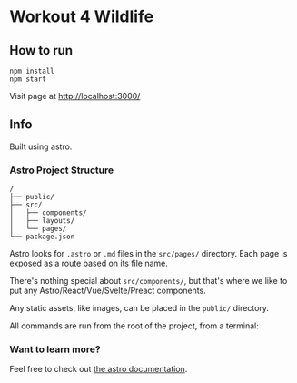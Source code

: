 # Workout 4 Wildlife

## How to run

```shell
npm install
npm start
```

Visit page at [http://localhost:3000/](http://localhost:3000/)

## Info

Built using astro.

### Astro Project Structure

```
/
├── public/
├── src/
│   ├── components/
│   ├── layouts/
│   └── pages/
└── package.json
```

Astro looks for `.astro` or `.md` files in the `src/pages/` directory. Each page is exposed as a route based on its file name.

There's nothing special about `src/components/`, but that's where we like to put any Astro/React/Vue/Svelte/Preact components.

Any static assets, like images, can be placed in the `public/` directory.

All commands are run from the root of the project, from a terminal:

### Want to learn more?

Feel free to check out [the astro documentation](https://docs.astro.build).
